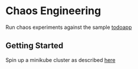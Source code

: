 # Chaos Engineering

Run chaos experiments against the sample [todoapp](https://github.com/arodindev/todoapp)

## Getting Started

Spin up a minikube cluster as described [here](https://github.com/arodindev/devops-boilerplates/tree/main/kubernetes)